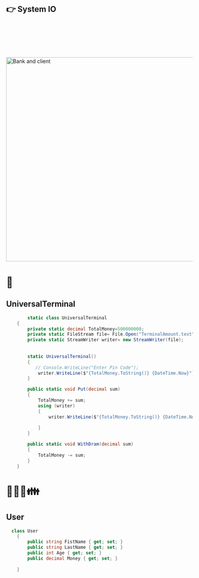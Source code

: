 ## :point_right: System IO


<img class="irc_mi" src="https://user-images.githubusercontent.com/38188753/50302490-b0913f00-04a3-11e9-8543-a0b3dff929d6.jpg" width="551" height="550" onload="typeof google==='object'&amp;&amp;google.aft&amp;&amp;google.aft(this)"  style="margin-top: 91px;" alt="Bank and client">

# :bank:
## UniversalTerminal
```C#
        static class UniversalTerminal
    {
        private static decimal TotalMoney=500000000;
        private static FileStream file= File.Open("TerminalAmount.text", FileMode.OpenOrCreate, FileAccess.ReadWrite, FileShare.Read);
        private static StreamWriter writer= new StreamWriter(file);
     
    
        static UniversalTerminal()
        {
           // Console.WriteLine("Enter Pin Code");       
            writer.WriteLine($"{TotalMoney.ToString()} {DateTime.Now}");        
        }

        public static void Put(decimal sum)
        {
            TotalMoney += sum;
            using (writer)
            {
                writer.WriteLine($"{TotalMoney.ToString()} {DateTime.Now}");
                          
            }                    
        }

        public static void WithDram(decimal sum)
        {
            TotalMoney -= sum;          
        }
    }
```
# :boy::man::older_man::family:
## User
```C#
  class User
    {
        public string FistName { get; set; }
        public string LastName { get; set; }
        public int Age { get; set; }
        public decimal Money { get; set; }
      
    }    
```


